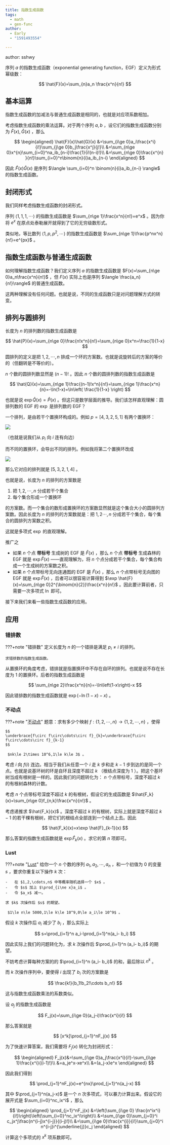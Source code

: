 ```yaml
---
title: 指数生成函数
tags:
  - math
  - gen-func
author:
  - Early
  - "1591493554"

---
```


author: sshwy

序列 $a$ 的指数生成函数（exponential generating function，EGF）定义为形式幂级数：

$$
\hat{F}(x)=\sum_{n}a_n \frac{x^n}{n!}
$$

## 基本运算

指数生成函数的加减法与普通生成函数是相同的，也就是对应项系数相加。

考虑指数生成函数的乘法运算。对于两个序列 $a,b$ ，设它们的指数生成函数分别为 $\hat{F}(x),\hat{G}(x)$ ，那么

$$
\begin{aligned}
\hat{F}(x)\hat{G}(x)
&=\sum_{i\ge 0}a_i\frac{x^i}{i!}\sum_{j\ge 0}b_j\frac{x^j}{j!}\\
&=\sum_{n\ge 0}x^{n}\sum_{i=0}^na_ib_{n-i}\frac{1}{i!(n-i)!}\\
&=\sum_{n\ge 0}\frac{x^{n} }{n!}\sum_{i=0}^n\binom{n}{i}a_ib_{n-i}
\end{aligned}
$$

因此 $\hat{F}(x)\hat{G}(x)$ 是序列 $\langle \sum_{i=0}^n \binom{n}{i}a_ib_{n-i} \rangle$ 的指数生成函数。

## 封闭形式

我们同样考虑指数生成函数的封闭形式。

序列 $\langle 1,1,1,\cdots\rangle$ 的指数生成函数是 $\sum_{n\ge 1}\frac{x^n}{n!}=e^x$ 。因为你将 $e^x$ 在原点处泰勒展开就得到了它的无穷级数形式。

类似地，等比数列 $\langle 1,p,p^2,\cdots\rangle$ 的指数生成函数是 $\sum_{n\ge 1}\frac{p^nx^n}{n!}=e^{px}$ 。

## 指数生成函数与普通生成函数

如何理解指数生成函数？我们定义序列 $a$ 的指数生成函数是 $F(x)=\sum_{n\ge 0}a_n\frac{x^n}{n!}$ ，但 $F(x)$ 实际上也是序列 $\langle \frac{a_n}{n!}\rangle$ 的普通生成函数。

这两种理解没有任何问题。也就是说，不同的生成函数只是对问题理解方式的转变。

## 排列与圆排列

长度为 $n$ 的排列数的指数生成函数是

$$
\hat{P}(x)=\sum_{n\ge 0}\frac{n!x^n}{n!}=\sum_{n\ge 0}x^n=\frac{1}{1-x}
$$

圆排列的定义是把 $1,2,\cdots,n$ 排成一个环的方案数。也就是说旋转后的方案的等价的（但翻转是不等价的）。

 $n$ 个数的圆排列数显然是 $(n-1)!$ 。因此 $n$ 个数的圆排列数的指数生成函数是

$$
\hat{Q}(x)=\sum_{n\ge 1}\frac{(n-1)!x^n}{n!}=\sum_{n\ge 1}\frac{x^n}{n}=-\ln(1-x)=\ln\left( \frac{1}{1-x} \right)
$$

也就是说 $\exp \hat{Q}(x)=\hat{P}(x)$ 。但这只是数学层面的推导。我们该怎样直观理解：圆排列数的 EGF 的 $\exp$ 是排列数的 EGF？

一个排列，是由若干个置换环构成的。例如 $p=[4,3,2,5,1]$ 有两个置换环：

![](./images/p1.png)

（也就是说我们从 $p_i$ 向 $i$ 连有向边）

而不同的置换环，会导出不同的排列。例如我将第二个置换环改成

![](./images/p2.png)

那么它对应的排列就是 $[5,3,2,1,4]$ 。

也就是说，长度为 $n$ 的排列的方案数是

1.  把 $1,2,\cdots,n$ 分成若干个集合
2.  每个集合形成一个置换环

的方案数。而一个集合的数形成置换环的方案数显然就是这个集合大小的圆排列方案数。因此长度为 $n$ 的排列的方案数就是：把 $1,2\cdots,n$ 分成若干个集合，每个集合的圆排列方案数之积。

这就是多项式 $\exp$ 的直观理解。

推广之

-   如果 $n$ 个点 **带标号** 生成树的 EGF 是 $\hat{F}(x)$ ，那么 $n$ 个点 **带标号** 生成森林的 EGF 就是 $\exp \hat{F}(x)$ ——直观理解为，将 $n$ 个点分成若干个集合，每个集合构成一个生成树的方案数之积。
-   如果 $n$ 个点带标号无向连通图的 EGF 是 $\hat{F}(x)$ ，那么 $n$ 个点带标号无向图的 EGF 就是 $\exp \hat{F}(x)$ ，后者可以很容易计算得到 $\exp \hat{F}(x)=\sum_{n\ge 0}2^{\binom{n}{2}}\frac{x^n}{n!}$ 。因此要计算前者，只需要一次多项式 $\ln$ 即可。

接下来我们来看一些指数生成函数的应用。

## 应用

### 错排数

???+note "错排数"
    定义长度为 $n$ 的一个错排是满足 $p_i\ne i$ 的排列。
    
    求错排数的指数生成函数。

从置换环的角度考虑，错排就是指置换环中不存在自环的排列。也就是说不存在长度为 $1$ 的置换环。后者的指数生成函数是

$$
\sum_{n\ge 2}\frac{x^n}{n}=-\ln\left(1-x\right)-x
$$

因此错排数的指数生成函数就是 $\exp(-\ln(1-x)-x)$ 。

### 不动点

???+note "[不动点](https://www.51nod.com/Challenge/Problem.html#problemId=1728)"
    题意：求有多少个映射 $f:\{1,2,\cdots,n\}\to \{1,2,\cdots,n\}$ ，使得
    
    $$
    \underbrace{f\circ f\circ\cdots\circ f}_{k}=\underbrace{f\circ f\circ\cdots\circ f}_{k-1}
    $$
    
     $nk\le 2\times 10^6,1\le k\le 3$ 。

考虑 $i$ 向 $f(i)$ 连边。相当于我们从任意一个 $i$ 走 $k$ 步和走 $k-1$ 步到达的是同一个点。也就是说基环树的环是自环且深度不超过 $k$ （根结点深度为 $1$ ）。把这个基环树当成有根树是一样的。因此我们的问题转化为： $n$ 个点带标号，深度不超过 $k$ 的有根树森林的计数。

考虑 $n$ 个点带标号深度不超过 $k$ 的有根树，假设它的生成函数是 $\hat{F_k}(x)=\sum_{n\ge 0}f_{n,k}\frac{x^n}{n!}$ 。

考虑递推求 $\hat{F_k}(x)$ 。深度不超过 $k$ 的有根树，实际上就是深度不超过 $k-1$ 的若干棵有根树，把它们的根结点全部连到一个结点上去。因此

$$
\hat{F_k}(x)=x\exp \hat{F}_{k-1}(x)
$$

那么答案的指数生成函数就是 $\exp \hat{F}_k(x)$ 。求它的第 $n$ 项即可。

### Lust

???+note "[Lust](https://codeforces.com/contest/891/problem/E)"
    给你一个 $n$ 个数的序列 $a_1,a_2,\cdots,a_n$ ，和一个初值为 $0$ 的变量 $s$ ，要求你重复以下操作 $k$ 次：
    
    -   在 $1,2,\cdots,n$ 中等概率随机选择一个 $x$ 。
    -   令 $s$ 加上 $\prod_{i\ne x}a_i$ 。
    -   令 $a_x$ 减一。
    
    求 $k$ 次操作后 $s$ 的期望。
    
     $1\le n\le 5000,1\le k\le 10^9,0\le a_i\le 10^9$ 。

假设 $k$ 次操作后 $a_i$ 减少了 $b_i$ ，那么实际上

$$
s=\prod_{i=1}^n a_i-\prod_{i=1}^n(a_i- b_i)
$$

因此实际上我们的问题转化为，求 $k$ 次操作后 $\prod_{i=1}^n (a_i- b_i)$ 的期望。

不妨考虑计算每种方案的的 $\prod_{i=1}^n (a_i- b_i)$ 的和，最后除以 $n^k$ 。

而 $k$ 次操作序列中，要使得 $i$ 出现了 $b_i$ 次的方案数是

$$
\frac{k!}{b_1!b_2!\cdots b_n!}
$$

这与指数生成函数乘法的系数类似。

设 $a_j$ 的指数生成函数是

$$
F_j(x)=\sum_{i\ge 0}(a_j-i)\frac{x^i}{i!}
$$

那么答案就是

$$
[x^k]\prod_{j=1}^nF_j(x)
$$

为了快速计算答案，我们需要将 $F_j(x)$ 转化为封闭形式：

$$
\begin{aligned}
F_j(x)&=\sum_{i\ge 0}a_j\frac{x^i}{i!}-\sum_{i\ge 1}\frac{x^i}{(i-1)!}\\
&=a_je^x-xe^x\\
&=(a_j-x)e^x
\end{aligned}
$$

因此我们得到

$$
\prod_{j=1}^nF_j(x)=e^{nx}\prod_{j=1}^n(a_j-x)
$$

其中 $\prod_{j=1}^n(a_j-x)$ 是一个 $n$ 次多项式，可以暴力计算出来。假设它的展开式是 $\sum_{i=0}^nc_ix^i$ ，那么

$$
\begin{aligned}
\prod_{j=1}^nF_j(x)
&=\left(\sum_{i\ge 0} \frac{n^ix^i}{i!}\right)\left(\sum_{i=0}^nc_ix^i\right)\\
&=\sum_{i\ge 0}\sum_{j=0}^i c_jx^j\frac{n^{i-j}x^{i-j}}{(i-j)!}\\
&=\sum_{i\ge 0}\frac{x^{i}}{i!}\sum_{j=0}^i n^{i-j}i^{\underline{j}}c_j
\end{aligned}
$$

计算这个多项式的 $x^k$ 项系数即可。
